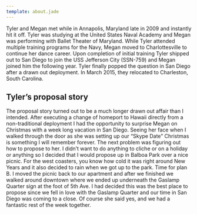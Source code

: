 ```yaml
---
template: about.jade
---
```


Tyler and Megan met while in Annapolis, Maryland late in 2009 and instantly hit
it off. Tyler was studying at the United States Naval Academy and Megan was
performing with Ballet Theater of Maryland. While Tyler attended multiple
training programs for the Navy, Megan moved to Charlottesville to continue her
dance career. Upon completion of initial training Tyler shipped out to San Diego
to join the USS Jefferson City (SSN-759) and Megan joined him the following
year. Tyler finally popped the question in San Diego after a drawn out
deployment. In March 2015, they relocated to Charleston, South Carolina.

## Tyler’s proposal story

The proposal story turned out to be a much longer drawn out affair than I
intended.  After executing a change of homeport to Hawaii directly from a
non-traditional deployment I had the opportunity to surprise Megan on Christmas
with a week long vacation in San Diego.  Seeing her face when I walked through
the door as she was setting up our “Skype Date” Christmas is something I will
remember forever.  The next problem was figuring out how to propose to her.  I
didn’t want to do anything to cliche or on a holiday or anything so I decided
that I would propose up in Balboa Park over a nice picnic.  For the west
coasters, you know how cold it was right around New Years and it also decided to
rain when we got up to the park.  Time for plan B.  I moved the picnic back to
our apartment and after we finished we walked around downtown where we ended up
underneath the Gaslamp Quarter sign at the foot of 5th Ave.  I had decided this
was the best place to propose since we fell in love with the Gaslamp Quarter and
our time in San Diego was coming to a close.  Of course she said yes, and we had
a fantastic rest of the week together.
